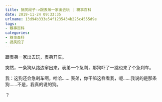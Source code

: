 ```yaml
---
title: 搞笑段子->跟表弟一家出去玩 | 糗事百科
date: 2019-11-24 09:33:35
urlname: 13d94b333e54f1235434b225c4555d9e
tags: 
- 糗事百科
categories:
- 糗事百科
- 搞笑段子
---
```

跟表弟一家出去玩，表弟开车。

突然，一条狗从路边窜出来，表弟一个急刹，那狗吓了一跳也来了个急刹车。

我：这狗还会急刹车啊，哈哈…… 表弟，你干嘛这样看我，呃……我说的是那条狗……不是，我真的说的狗。

？


